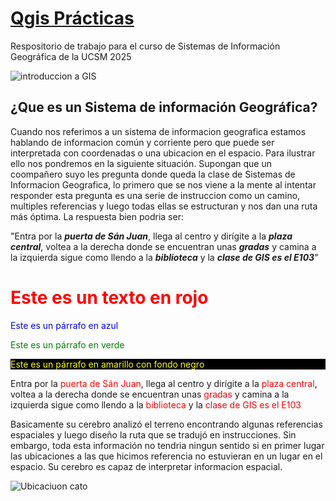 # <ins>Qgis Prácticas<ins>
Respositorio de trabajo para el curso de Sistemas de Información Geográfica de la UCSM 2025

![introduccion a GIS](https://github.com/RealGuyab/Qgis/blob/main/imagenes/geographic-information-system-vector.jpg)

## ¿Que es un Sistema de información Geográfica?
Cuando nos referimos a un sistema de informacion geografica estamos hablando de informacion común y corriente pero que puede ser interpretada con coordenadas o una ubicacion en el espacio. Para ilustrar ello nos pondremos en la siguiente situación. 
Supongan que un coompañero suyo les pregunta donde queda la clase de Sistemas de Informacion Geografica, lo primero que se nos viene a la mente al intentar responder esta pregunta es una serie de instruccion como un camino, multiples referencias y luego
todas ellas se estructuran y nos dan una ruta más óptima. La respuesta bien podria ser: 

"Entra por la ***puerta de Sán Juan***, llega al centro y dirígite a la ***plaza central***, voltea a la derecha donde se encuentran unas ***gradas*** y camina a la izquierda sigue como llendo a la ***biblioteca*** y la ***clase de GIS es el E103***" 
<!DOCTYPE html>
<html lang="es">
<head>
    <meta charset="UTF-8">
    <meta name="viewport" content="width=device-width, initial-scale=1.0">
    <title>Texto en Colores</title>
    <style>
        .rojo { color: red; }
        .azul { color: blue; }
        .verde { color: green; }
        .amarillo { color: yellow; background-color: black; }
    </style>
</head>
<body>
    <h1 class="rojo">Este es un texto en rojo</h1>
    <p class="azul">Este es un párrafo en azul</p>
    <p class="verde">Este es un párrafo en verde</p>
    <p class="amarillo">Este es un párrafo en amarillo con fondo negro</p>
    <p>Entra por la <span class="rojo">puerta de Sán Juan</span>, llega al centro y dirígite a la <span class="rojo">plaza central</span>, voltea a la derecha donde se encuentran unas <span class="rojo">gradas</span> y camina a la izquierda sigue como llendo a la <span class="rojo">biblioteca</span> y la <span class="rojo">clase de GIS es el E103</span></p>
</body>
</html>


Basicamente su cerebro analizó el terreno encontrando algunas referencias espaciales y luego diseño la ruta que se tradujó en instrucciones. Sin embargo, toda esta información no tendria ningun sentido si en primer lugar las ubicaciones a las que hicimos referencia no estuvieran en un lugar en el espacio. Su cerebro es capaz de interpretar informacion espacial.

![Ubicaciuon cato](https://github.com/RealGuyab/Qgis/blob/main/imagenes/ubicacion_cato.png)





